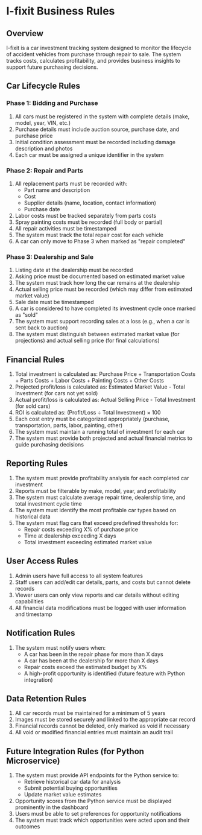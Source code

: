 # I-fixit Business Rules

## Overview
I-fixit is a car investment tracking system designed to monitor the lifecycle of accident vehicles from purchase through repair to sale. The system tracks costs, calculates profitability, and provides business insights to support future purchasing decisions.

## Car Lifecycle Rules

### Phase 1: Bidding and Purchase
1. All cars must be registered in the system with complete details (make, model, year, VIN, etc.)
2. Purchase details must include auction source, purchase date, and purchase price
3. Initial condition assessment must be recorded including damage description and photos
4. Each car must be assigned a unique identifier in the system

### Phase 2: Repair and Parts
1. All replacement parts must be recorded with:
   - Part name and description
   - Cost
   - Supplier details (name, location, contact information)
   - Purchase date
2. Labor costs must be tracked separately from parts costs
3. Spray painting costs must be recorded (full body or partial)
4. All repair activities must be timestamped
5. The system must track the total repair cost for each vehicle
6. A car can only move to Phase 3 when marked as "repair completed"

### Phase 3: Dealership and Sale
1. Listing date at the dealership must be recorded
2. Asking price must be documented based on estimated market value
3. The system must track how long the car remains at the dealership
4. Actual selling price must be recorded (which may differ from estimated market value)
5. Sale date must be timestamped
6. A car is considered to have completed its investment cycle once marked as "sold"
7. The system must support recording sales at a loss (e.g., when a car is sent back to auction)
8. The system must distinguish between estimated market value (for projections) and actual selling price (for final calculations)

## Financial Rules
1. Total investment is calculated as: Purchase Price + Transportation Costs + Parts Costs + Labor Costs + Painting Costs + Other Costs
2. Projected profit/loss is calculated as: Estimated Market Value - Total Investment (for cars not yet sold)
3. Actual profit/loss is calculated as: Actual Selling Price - Total Investment (for sold cars)
4. ROI is calculated as: (Profit/Loss ÷ Total Investment) × 100
5. Each cost entry must be categorized appropriately (purchase, transportation, parts, labor, painting, other)
6. The system must maintain a running total of investment for each car
7. The system must provide both projected and actual financial metrics to guide purchasing decisions

## Reporting Rules
1. The system must provide profitability analysis for each completed car investment
2. Reports must be filterable by make, model, year, and profitability
3. The system must calculate average repair time, dealership time, and total investment cycle time
4. The system must identify the most profitable car types based on historical data
5. The system must flag cars that exceed predefined thresholds for:
   - Repair costs exceeding X% of purchase price
   - Time at dealership exceeding X days
   - Total investment exceeding estimated market value

## User Access Rules
1. Admin users have full access to all system features
2. Staff users can add/edit car details, parts, and costs but cannot delete records
3. Viewer users can only view reports and car details without editing capabilities
4. All financial data modifications must be logged with user information and timestamp

## Notification Rules
1. The system must notify users when:
   - A car has been in the repair phase for more than X days
   - A car has been at the dealership for more than X days
   - Repair costs exceed the estimated budget by X%
   - A high-profit opportunity is identified (future feature with Python integration)

## Data Retention Rules
1. All car records must be maintained for a minimum of 5 years
2. Images must be stored securely and linked to the appropriate car record
3. Financial records cannot be deleted, only marked as void if necessary
4. All void or modified financial entries must maintain an audit trail

## Future Integration Rules (for Python Microservice)
1. The system must provide API endpoints for the Python service to:
   - Retrieve historical car data for analysis
   - Submit potential buying opportunities
   - Update market value estimates
2. Opportunity scores from the Python service must be displayed prominently in the dashboard
3. Users must be able to set preferences for opportunity notifications
4. The system must track which opportunities were acted upon and their outcomes

